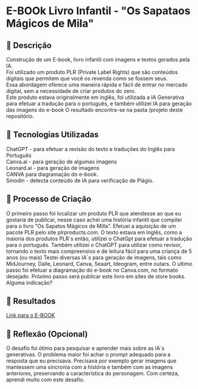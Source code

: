 # E-BOOk Livro Infantil - "Os Sapataos Mágicos de Mila"  

## 📒 Descrição
Construção de um E-book, livro infantil com imagens e textos gerados pela IA.  
Foi utilizado um produto PLR (Private Label Rights) que são conteúdos digitais que permitem que você os revenda como se fossem seus.   
Essa abordagem oferece uma maneira rápida e fácil de entrar no mercado digital, sem a necessidade de criar produtos do zero.   
Este produto estava originalmente em inglês, foi utilizada a IA Generativa para efetuar a tradução para o português, e também utilizei IA para geração das imagens do e-book
O resultado encontra-se na pasta /projeto deste repositório.

## 🤖 Tecnologias Utilizadas
ChatGPT - para efetuar a revisão do texto e traduções do Inglês para Português  
Canva.ai - para geração de algumas imagens  
Leonard.ai - para geração de imagens  
CANVA para diagramação do e-book.  
Smodin - detecta conteúdo de IA para verificação de Plágio.  


## 🧐 Processo de Criação
O primeiro passo foi localizar um produto PLR que atendesse ao que eu gostaria de publicar, nesse caso achei uma história infantil que compilei para o livro "Os Sapatos Mágicos de Milla".
Efetuei a aquisição de um pacote PLR pelo site plrproducts.com.
O texto estava em Inglês, como a maioria dos produtos PLR´s então, utilizei o ChatGpt para efetuar a tradução para o português.
Também utilizei o ChatGPT para utilizar como revisor, tornando o texto mais compreensivo e de leitura fácil para uma criança de 5 anos (ou mais)
Testei diversas IA´s para geração de imagens, tais como MidJourney, Dalle, Leonard, Canva, Seaart,  Ideogram, entre outars.
O ultimo passo foi efetuar a diagramação do e-book no Canva.com, no formato desejado.
Próximo passo será publicar este livro em sites de store books. Alguma indicação?

## 🚀 Resultados
[Link para o E-BOOK](https://github.com/jeancalao/labNattyorFake/blob/main/ebook/Os%20Sapatos%20M%C3%A1gicos%20de%20Mila.pdf)


## 💭 Reflexão (Opcional)
O desafio foi ótimo para pesquisar e aprender mais sobre as IA`s generativas.
O problema maior foi achar o prompt adequado para a resposta que eu precisava.
Precisava por exemplo gerar imagens que mantessem uma sincronia com a história e também com as imagens anteriores, preservando a característica do personagem.
Com certeza, aprendi muito com este desafio.
